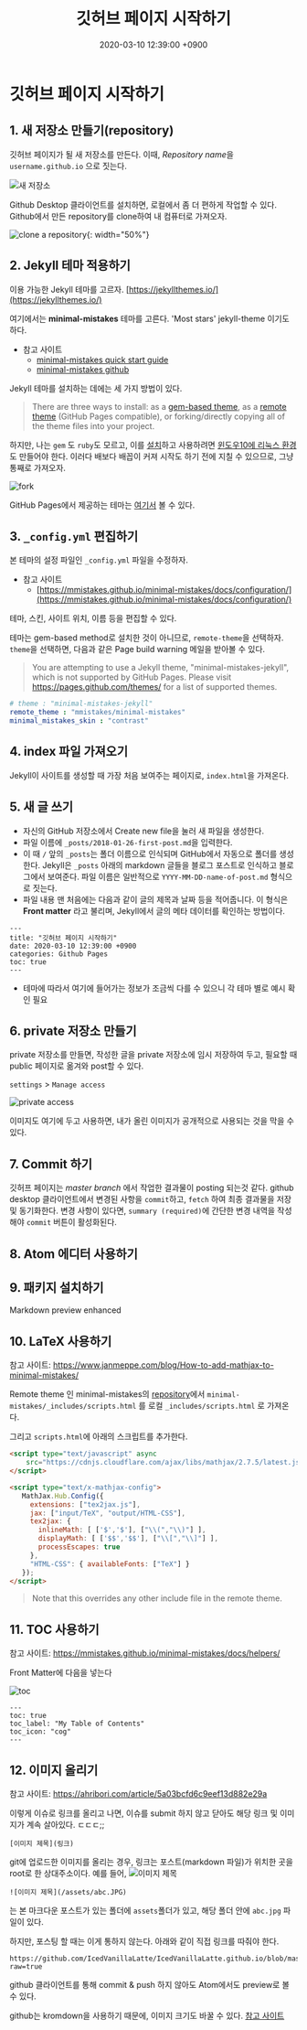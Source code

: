 ﻿---
title: "깃허브 페이지 시작하기"
date: 2020-03-10 12:39:00 +0900
categories: Github Pages
toc: true
published: false
---

# 깃허브 페이지 시작하기

## 1. 새 저장소 만들기(repository)

깃허브 페이지가 될 새 저장소를 만든다. 이때, *Repository name*을 `username.github.io` 으로 짓는다.

![새 저장소](https://files.slack.com/files-pri/T25783BPY-F8YCAF664/screenshot_2018-01-26_16.02.44.png?pub_secret=615fd6f28e)

Github Desktop 클라이언트를 설치하면, 로컬에서 좀 더 편하게 작업할 수 있다. Github에서 만든 repository를 clone하여 내 컴퓨터로 가져오자.

![clone a repository](https://github.com/IcedVanillaLatte/chiching/blob/master/assets/github%20repository.JPG?raw=true){: width="50%"}


## 2. Jekyll 테마 적용하기

이용 가능한 Jekyll 테마를 고르자.
[https://jekyllthemes.io/](https://jekyllthemes.io/)

여기에서는 **minimal-mistakes** 테마를 고른다. 'Most stars' jekyll-theme 이기도 하다.

- 참고 사이트
	- [minimal-mistakes quick start guide](https://mmistakes.github.io/minimal-mistakes/docs/quick-start-guide/)
	- [minimal-mistakes github](https://github.com/mmistakes/minimal-mistakes)

Jekyll 테마를 설치하는 데에는 세 가지 방법이 있다.

> There are three ways to install: as a [gem-based theme](https://jekyllrb.com/docs/themes/#understanding-gem-based-themes), as a [remote theme](https://blog.github.com/2017-11-29-use-any-theme-with-github-pages/) (GitHub Pages compatible), or forking/directly copying all of the theme files into your project.

하지만, 나는 `gem` 도 `ruby`도 모르고, 이를 [설치](https://jekyllrb.com/docs/installation/windows/)하고 사용하려면 [윈도우10에 리눅스 환경](https://docs.microsoft.com/ko-kr/windows/wsl/install-win10?redirectedfrom=MSDN)도 만들어야 한다.
이러다 배보다 배꼽이 커져 시작도 하기 전에 지칠 수 있으므로, 그냥 통째로 가져오자.

![fork](https://mmistakes.github.io/minimal-mistakes/assets/images/mm-theme-fork-repo.png)


GitHub Pages에서 제공하는 테마는 [여기서]((https://pages.github.com/themes/)) 볼 수 있다.


## 3. `_config.yml` 편집하기

본 테마의 설정 파일인 `_config.yml` 파일을 수정하자.

- 참고 사이트
	- [https://mmistakes.github.io/minimal-mistakes/docs/configuration/](https://mmistakes.github.io/minimal-mistakes/docs/configuration/)

테마, 스킨, 사이트 위치, 이름 등을 편집할 수 있다.

테마는 gem-based method로 설치한 것이 아니므로, `remote-theme`을 선택하자.  `theme`을 선택하면, 다음과 같은 Page build warning 메일을 받아볼 수 있다.

> You are attempting to use a Jekyll theme, "minimal-mistakes-jekyll", which is not supported by GitHub Pages. Please visit https://pages.github.com/themes/ for a list of supported themes.

``` yml
# theme : "minimal-mistakes-jekyll"
remote_theme : "mmistakes/minimal-mistakes"
minimal_mistakes_skin : "contrast"
```

## 4. index 파일 가져오기
Jekyll이 사이트를 생성할 때 가장 처음 보여주는 페이지로, `index.html`을 가져온다.

## 5. 새 글 쓰기

- 자신의 GitHub 저장소에서 Create new file을 눌러 새 파일을 생성한다.
- 파일 이름에 `_posts/2018-01-26-first-post.md`을 입력한다.
- 이 때 `/` 앞의 `_posts`는 폴더 이름으로 인식되며 GitHub에서 자동으로 폴더를 생성한다. Jekyll은 `_posts` 아래의 markdown 글들을 블로그 포스트로 인식하고 블로그에서 보여준다. 파일 이름은 일반적으로 `YYYY-MM-DD-name-of-post.md` 형식으로 짓는다.
- 파일 내용 맨 처음에는 다음과 같이 글의 제목과 날짜 등을 적어줍니다. 이 형식은 **Front matter** 라고 불리며, Jekyll에서 글의 메타 데이터를 확인하는 방법이다.

``` markdown_ext
---
title: "깃허브 페이지 시작하기"
date: 2020-03-10 12:39:00 +0900
categories: Github Pages
toc: true
---
```


- 테마에 따라서 여기에 들어가는 정보가 조금씩 다를 수 있으니 각 테마 별로 예시 확인 필요

## 6. private 저장소 만들기

private 저장소를 만들면, 작성한 글을 private 저장소에 임시 저장하여 두고, 필요할 때 public 페이지로 옮겨와 post할 수 있다.

`settings` > `Manage access`

![private access](/assets/toc.png)

이미지도 여기에 두고 사용하면, 내가 올린 이미지가 공개적으로 사용되는 것을 막을 수 있다.

## 7. Commit 하기

깃허프 페이지는 *master branch* 에서 작업한 결과물이 posting 되는것 같다. github desktop 클라이언트에서 변경된 사항을 `commit`하고, `fetch` 하여 최종 결과물을 저장 및 동기화한다.
변경 사항이 있다면, `summary (required)`에 간단한 변경 내역을 작성해야 `commit` 버튼이 활성화된다.

## 8. Atom 에디터 사용하기

## 9. 패키지 설치하기
Markdown preview enhanced

## 10. LaTeX 사용하기

참고 사이트: <https://www.janmeppe.com/blog/How-to-add-mathjax-to-minimal-mistakes/>

Remote theme 인 minimal-mistakes의 [repository](https://github.com/mmistakes/minimal-mistakes)에서 `minimal-mistakes/_includes/scripts.html` 를 로컬 `_includes/scripts.html` 로 가져온다.

그리고 `scripts.html`에 아래의 스크립트를 추가한다.

``` HTML
<script type="text/javascript" async
	src="https://cdnjs.cloudflare.com/ajax/libs/mathjax/2.7.5/latest.js?config=TeX-MML-AM_CHTML">
</script>

<script type="text/x-mathjax-config">
   MathJax.Hub.Config({
     extensions: ["tex2jax.js"],
     jax: ["input/TeX", "output/HTML-CSS"],
     tex2jax: {
       inlineMath: [ ['$','$'], ["\\(","\\)"] ],
       displayMath: [ ['$$','$$'], ["\\[","\\]"] ],
       processEscapes: true
     },
     "HTML-CSS": { availableFonts: ["TeX"] }
   });
</script>
```

> Note that this overrides any other include file in the remote theme.


## 11. TOC 사용하기

참고 사이트: <https://mmistakes.github.io/minimal-mistakes/docs/helpers/>

Front Matter에 다음을 넣는다

![toc](/assets/toc.png)

```
---
toc: true
toc_label: "My Table of Contents"
toc_icon: "cog"
---
```

## 12. 이미지 올리기
참고 사이트: <https://ahribori.com/article/5a03bcfd6c9eef13d882e29a>

이렇게 이슈로 링크를 올리고 나면, 이슈를 submit 하지 않고 닫아도 해당 링크 및 이미지가 계속 살아있다. ㄷㄷㄷ;;

```
[이미지 제목](링크)
```
git에 업로드한 이미지를 올리는 경우, 링크는 포스트(markdown 파일)가 위치한 곳을 root로 한 상대주소이다.
예를 들어,
![이미지 제목](/assets/ddd.JPG)
```
![이미지 제목](/assets/abc.JPG)
```
는 본 마크다운 포스트가 있는 폴더에 `assets`폴더가 있고, 해당 폴더 안에 `abc.jpg` 파일이 있다.

하지만, 포스팅 할 때는 이게 통하지 않는다. 아래와 같이 직접 링크를 따줘야 한다.
```
https://github.com/IcedVanillaLatte/IcedVanillaLatte.github.io/blob/master/_posts/assets/b.png?raw=true
```

github 클라이언트를 통해 commit & push 하지 않아도 Atom에서도 preview로 볼 수 있다.

github는 kromdown을 사용하기 때문에, 이미지 크기도 바꿀 수 있다. [참고 사이트](https://c10106.tistory.com/3363)

